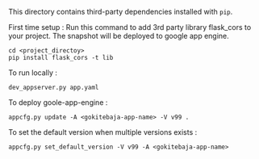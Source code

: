 This directory contains third-party dependencies installed with `pip`.

First time setup :
Run this command to add 3rd party library flask_cors to your project.  The snapshot will be deployed to google app engine.
```
cd <project_directoy>
pip install flask_cors -t lib
```

To run locally :
```
dev_appserver.py app.yaml
```

To deploy goole-app-engine :
```
appcfg.py update -A <gokitebaja-app-name> -V v99 .
```

To set the default version when multiple versions exists :
```
appcfg.py set_default_version -V v99 -A <gokitebaja-app-name> 
```
